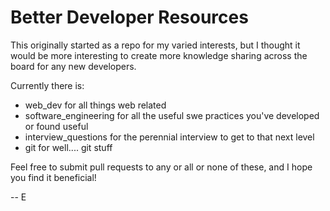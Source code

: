 # Better Developer Resources

This originally started as a repo for my varied interests, but I thought it
would be more interesting to create more knowledge sharing across the board for any new
developers.

Currently there is:
* web_dev for all things web related
* software_engineering for all the useful swe practices you've developed or found useful
* interview_questions for the perennial interview to get to that next level
* git for well.... git stuff


Feel free to submit pull requests to any or all or none of these, and I hope you find it beneficial!

-- E
